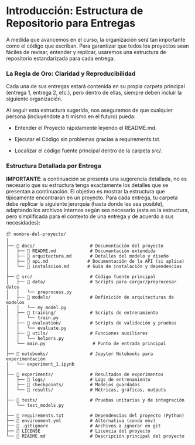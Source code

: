 # **Introducción: Estructura de Repositorio para Entregas**
A medida que avancemos en el curso, la organización será tan importante como el código que escriban. Para garantizar que todos los proyectos sean fáciles de revisar, entender y replicar, usaremos una estructura de repositorio estandarizada para cada entrega.

### La Regla de Oro: Claridad y Reproducibilidad
Cada una de sus entregas estará contenida en su propia carpeta principal (entrega 1, entrega 2, etc.), pero dentro de ellas, siempre deben incluir la siguiente organización.

Al seguir esta estructura sugerida, nos aseguramos de que cualquier persona (incluyéndote a ti mismo en el futuro) pueda:

- Entender el Proyecto rápidamente leyendo el README.md.

- Ejecutar el Código sin problemas gracias a requirements.txt.

- Localizar el código fuente principal dentro de la carpeta src/.

### Estructura Detallada por Entrega
**IMPORTANTE**: a continuación se presenta una sugerencia detallada, no es necesario que su estructura tenga exactamente los detalles que se presentan a continuación. El objetivo es mostrar la estructura que típicamente encontraran en un proyecto.
Para cada entrega, tu carpeta debe replicar la siguiente jerarquía (hasta donde les sea posible), adaptando los archivos internos según sea necesario (esta es la estructura, pero simplificada para el contexto de una entrega y de acuerdo a sus necesidades):
```
📦 nombre-del-proyecto/
│
├── 📂 docs/                     # Documentación del proyecto
│   ├── 📜 README.md             # Documentación extendida
│   ├── 📜 arquitectura.md       # Detalles del modelo y diseño
│   ├── 📜 api.md               # Documentación de la API (si aplica)
│   └── 📜 instalacion.md       # Guía de instalación y dependencias
│
├── 📂 src/                      # Código fuente principal
│   ├── 📂 data/                 # Scripts para cargar/preprocesar datos
│   │   └── preprocess.py
│   ├── 📂 models/               # Definición de arquitecturas de modelos
│   │   └── my_model.py
│   ├── 📂 training/             # Scripts de entrenamiento
│   │   └── train.py
│   ├── 📂 evaluation/           # Scripts de validación y pruebas
│   │   └── evaluate.py
│   ├── 📂 utils/                # Funciones auxiliares
│   │   └── helpers.py
│   └── main.py                  # Punto de entrada principal
│
├── 📂 notebooks/                # Jupyter Notebooks para experimentación
│   └── experiment_1.ipynb
│
├── 📂 experiments/              # Resultados de experimentos
│   ├── 📂 logs/                 # Logs de entrenamiento
│   ├── 📂 checkpoints/          # Modelos guardados
│   └── 📂 results/              # Métricas, gráficas, outputs
│
├── 📂 tests/                    # Pruebas unitarias y de integración
│   └── test_models.py
│
├── 📜 requirements.txt          # Dependencias del proyecto (Python)
├── 📜 environment.yml           # Alternativa (conda env)
├── 📜 .gitignore                # Archivos a ignorar en git
├── 📜 LICENSE                   # Licencia del proyecto
└── 📜 README.md                 # Descripción principal del proyecto
```

```
```
